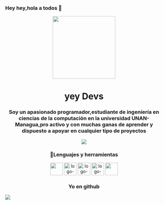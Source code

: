 ### Hey hey,hola a todos 👋


<div id="header" align="center">
<img src="[https://cdn.glitch.global/0274ea33-4baa-4c6b-b5da-053eb6d7ad1e/Blue%20Modern%20Technology%20Coding%20Logo.png?v=1671558378285](https://cdn.glitch.global/0274ea33-4baa-4c6b-b5da-053eb6d7ad1e/logo%20moderno%20jr%20png.png?v=1672851687084)" width="200" />
<h1>yey Devs</h1>
  <h3 align="center">Soy un apasionado programador,estudiante de ingeniería en ciencias de la computación en la universidad UNAN-Managua,pro activo y con muchas ganas de aprender y dispuesto a apoyar en cualquier tipo de proyectos
  </h3>
</div>

<div id="badges" align="center">
    <a href="https://twitter.com/qwetyxd" target="_blank"> 
<img src="https://img.shields.io/twitter/follow/qwetyxd?color=green&logo=twitter&style=for-the-badge" alt"insignia de twitter">
    </a>

</div>

<h3 align="center" >🏫Lenguajes y herramientas</h3>
<div align="center">
    <img src="https://cdn.jsdelivr.net/gh/devicons/devicon/icons/html5/html5-plain-wordmark.svg" alt="" width="40"
    height="40">
    <img src="https://cdn.jsdelivr.net/gh/devicons/devicon/icons/css3/css3-plain-wordmark.svg" alt="logo-html" width="40" height="40">
   <img src="https://cdn.jsdelivr.net/gh/devicons/devicon/icons/dotnetcore/dotnetcore-original.svg" alt="logo-net" width="40" height="40">
    <img src="https://cdn.jsdelivr.net/gh/devicons/devicon/icons/microsoftsqlserver/microsoftsqlserver-plain-wordmark.svg" alt="logo-sql" width="40" height="40">
    <img src="https://cdn.jsdelivr.net/gh/devicons/devicon/icons/windows8/windows8-original.svg" width="40" height="40" />
                                                                                                                  
</div>

   <h3 align="center" >Yo en github</h3>
<div align="left">
<a href="https://git.io/streak-stats"><img src="https://streak-stats.demolab.com?user=johs7&theme=tokyonight"/></a>
 </div>
  


<!--
**johs7/johs7** is a ✨ _special_ ✨ repository because its `README.md` (this file) appears on your GitHub profile.

Here are some ideas to get you started:

🔭 I’m currently working on ...
- 🌱 I’m currently learning ...
- 👯 I’m looking to collaborate on ...
- 🤔 I’m looking for help with ...
- 💬 Ask me about ...
- 📫 How to reach me: ...
- 😄 Pronouns: ...
- ⚡ Fun fact: ...
-->
